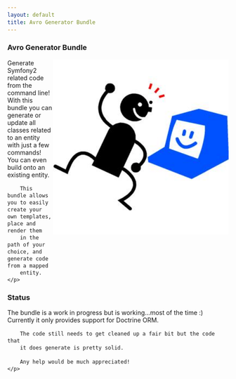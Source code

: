 ```yaml
---
layout: default
title: Avro Generator Bundle
---
```


<div class="page-header">
    <h3>Avro Generator Bundle</h3>
    <img style="float: right" src="/assets/images/happy_programmer.jpg" width="400px">
</div>
<div>
    <p>
        Generate Symfony2 related code from the command line!
        With this bundle you can generate or update 
        all classes related to an entity with just a few commands!
        You can even build onto an existing entity.

        This bundle allows you to easily create your own templates, place and render them 
        in the path of your choice, and generate code from a mapped
        entity. 
    </p>
</div>
<div class="page-header">
    <h3>Status</h3>
</div>
<div>
    <p>
        The bundle is a work in progress but is working...most of the time :) 
        Currently it only provides support for Doctrine ORM. 

        The code still needs to get cleaned up a fair bit but the code that 
        it does generate is pretty solid. 

        Any help would be much appreciated!
    </p>
</div>

